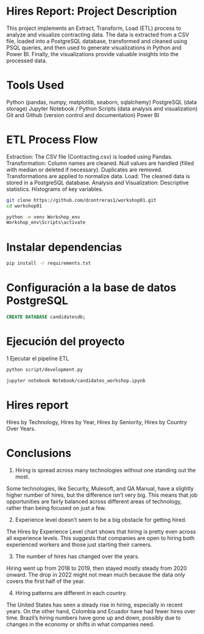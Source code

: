 # Hires Report: Project Description
This project implements an Extract, Transform, Load (ETL) process to analyze and visualize contracting data. The data is extracted from a CSV file, loaded into a PostgreSQL database, transformed and cleaned using PSQL queries, and then used to generate visualizations in Python and Power BI. Finally, the visualizations provide valuable insights into the processed data.

# Tools Used

Python (pandas, numpy, matplotlib, seaborn, sqlalchemy)
PostgreSQL (data storage)
Jupyter Notebook / Python Scripts (data analysis and visualization)
Git and Github (version control and documentation)
Power BI

# ETL Process Flow

Extraction: The CSV file (Contracting.csv) is loaded using Pandas.
Transformation:
Column names are cleaned.
Null values are handled (filled with median or deleted if necessary).
Duplicates are removed.
Transformations are applied to normalize data.
Load: The cleaned data is stored in a PostgreSQL database.
Analysis and Visualization:
Descriptive statistics.
Histograms of key variables.

```bash
git clone https://github.com/dcontreras1/workshop01.git
cd workshop01
```

```bash
python -m venv Workshop_env
Workshop_env\Scripts\activate
```

# Instalar dependencias
```bash
pip install -r requirements.txt
```

# Configuración a la base de datos PostgreSQL
```sql
CREATE DATABASE candidatesdb;
```
# Ejecución del proyecto
1 Ejecutar el pipeline ETL
```bash
python script/development.py
```

```bash
jupyter notebook Notebook/candidates_workshop.ipynb
```

# Hires report
Hires by Technology,
Hires by Year,
Hires by Seniority,
Hires by Country Over Years.

# Conclusions
1. Hiring is spread across many technologies without one standing out the most.

Some technologies, like Security, Mulesoft, and QA Manual, have a slightly higher number of hires, but the difference isn’t very big.
This means that job opportunities are fairly balanced across different areas of technology, rather than being focused on just a few.

2. Experience level doesn’t seem to be a big obstacle for getting hired.

The Hires by Experience Level chart shows that hiring is pretty even across all experience levels.
This suggests that companies are open to hiring both experienced workers and those just starting their careers.

3. The number of hires has changed over the years.

Hiring went up from 2018 to 2019, then stayed mostly steady from 2020 onward.
The drop in 2022 might not mean much because the data only covers the first half of the year.

4. Hiring patterns are different in each country.

The United States has seen a steady rise in hiring, especially in recent years.
On the other hand, Colombia and Ecuador have had fewer hires over time.
Brazil’s hiring numbers have gone up and down, possibly due to changes in the economy or shifts in what companies need.